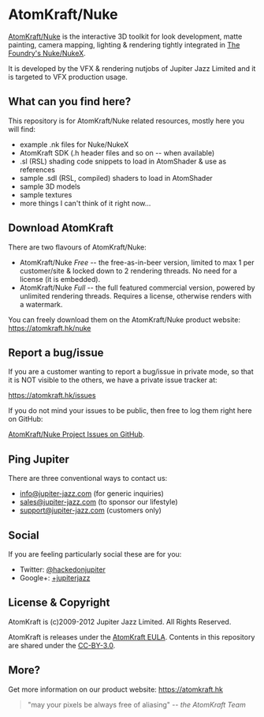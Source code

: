 AtomKraft/Nuke
==============

[AtomKraft/Nuke](https://atomkraft.hk/nuke) is the interactive 3D toolkit for look development, matte painting, camera mapping, lighting & rendering tightly integrated in [The Foundry's Nuke/NukeX](http://thefoundry.co.uk/products/nuke).

It is developed by the VFX & rendering nutjobs of Jupiter Jazz Limited and it is targeted to VFX production usage.

What can you find here?
-----------------------

This repository is for AtomKraft/Nuke related resources, mostly here you will find:

- example .nk files for Nuke/NukeX
- AtomKraft SDK (.h header files and so on -- when available)
- .sl (RSL) shading code snippets to load in AtomShader & use as references
- sample .sdl (RSL, compiled) shaders to load in AtomShader
- sample 3D models
- sample textures
- more things I can't think of it right now...

Download AtomKraft
------------------

There are two flavours of AtomKraft/Nuke:

- AtomKraft/Nuke *Free* -- the free-as-in-beer version, limited to max 1 per customer/site & locked down to 2 rendering threads. No need for a license (it is embedded).
- AtomKraft/Nuke *Full* -- the full featured commercial version, powered by unlimited rendering threads. Requires a license, otherwise renders with a watermark.

You can freely download them on the AtomKraft/Nuke product website: https://atomkraft.hk/nuke


Report a bug/issue
------------------

If you are a customer wanting to report a bug/issue in private mode, so that it is NOT visible to the others, we have a private issue tracker at:

  https://atomkraft.hk/issues

If you do not mind your issues to be public, then free to log them right here on GitHub:

  [AtomKraft/Nuke Project Issues on GitHub](https://github.com/jupiter-jazz/atomkraft-nuke/issues).

Ping Jupiter
------------

There are three conventional ways to contact us:

* info@jupiter-jazz.com (for generic inquiries)
* sales@jupiter-jazz.com (to sponsor our lifestyle)
* support@jupiter-jazz.com (customers only)

Social
------

If you are feeling particularly social these are for you: 

* Twitter: [@hackedonjupiter](http://twitter.com/hackedonjupiter/)
* Google+: [+jupiterjazz](https://plus.google.com/b/101201230622891762144/101201230622891762144/posts)

License & Copyright
-------------------

AtomKraft is (c)2009-2012 Jupiter Jazz Limited. All Rights Reserved.

AtomKraft is releases under the [AtomKraft EULA](https://atomkraft.hk/eula).
Contents in this repository are shared under the [CC-BY-3.0](http://creativecommons.org/licenses/by/3.0/).

More?
-----

Get more information on our product website: https://atomkraft.hk

> "may your pixels be always free of aliasing"
>  -- _the AtomKraft Team_
